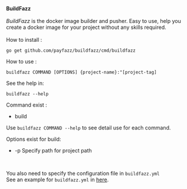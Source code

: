 **BuildFazz**<br />
<br />
_BuildFazz_ is the docker image builder and pusher. Easy to use, help you create a docker image for your project without any skills required.<br />
<br />
How to install : <br />

    go get github.com/payfazz/buildfazz/cmd/buildfazz

How to use : <br />

    buildfazz COMMAND [OPTIONS] {project-name}:"[project-tag]

See the help in:<br />
    
    buildfazz --help
    


Command exist :
- build<br />

Use `buildfazz COMMAND --help` to see detail use for each command.

Options exist for build:<br />
- -p         Specify path for project path
<br />

You also need to specify the configuration file in `buildfazz.yml` <br />
See an example for `buildfazz.yml` in [here](https://github.com/payfazz/buildfazz/blob/master/buildfazz.yml).
